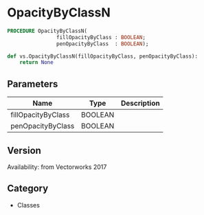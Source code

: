 # OpacityByClassN

```pascal
PROCEDURE OpacityByClassN(
				fillOpacityByClass : BOOLEAN;
				penOpacityByClass  : BOOLEAN);
```

```python
def vs.OpacityByClassN(fillOpacityByClass, penOpacityByClass):
    return None
```

## Parameters
|Name|Type|Description|
|---|---|---|
|fillOpacityByClass|BOOLEAN|   |
|penOpacityByClass|BOOLEAN|   |

## Version
Availability: from Vectorworks 2017

## Category
* Classes

